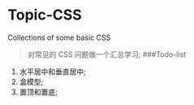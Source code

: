 # Topic-CSS
Collections of some basic CSS
>对常见的 CSS 问题做一个汇总学习;
###Todo-list
1. 水平居中和垂直居中;
2. 盒模型;
3. 置顶和置底;
